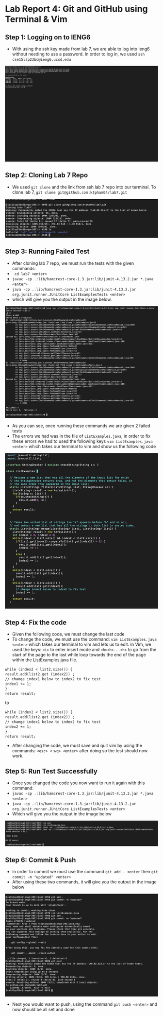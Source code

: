 # Lab Report 4: Git and GitHub using Terminal & Vim

## Step 1: Logging on to IENG6
* With using the ssh key made from lab 7, we are able to log into ieng6 without needing to use a password. In order to log in, we used `ssh cse15lsp23bc@ieng6.ucsd.edu`

![Image](ieng.png)

## Step 2: Cloning Lab 7 Repo
* We used `git clone` and the link from ssh lab 7 repo into our terminal. To clone lab 7, `git clone git@github.com:ktpham04/lab7.git`

![Image](clone.png)

## Step 3: Running Failed Test
* After cloning lab 7 repo, we must run the tests with the given commands: 
* ` cd lab7 <enter>` 
* `javac -cp .:lib/hamcrest-core-1.3.jar:lib/junit-4.13.2.jar *.java <enter>` 
* `java -cp .:lib/hamcrest-core-1.3.jar:lib/junit-4.13.2.jar org.junit.runner.JUnitCore ListExamplesTests <enter>` 
* which will give you the output in the image below.

![Image](failed.png)
* As you can see, once running these commands we are given 2 failed tests
* The errors we had was in the file of `ListExamples.java`, in order to fix these errors we had to used the following keys `vim ListExamples.java <enter>` which takes our terminal to vim and show us the following code

![Image](code.png)

## Step 4: Fix the code
* Given the following code, we must change the last code 
* To change the code, we must use the command: `vim ListExamples.java <enter>` which takes our terminal to vim and lets us to edit. In Vim, we used the keys: `<i>` to enter insert mode and `<h><h>...<h>` to go from the start of the page to the last while loop towards the end of the page within the ListExamples.java file.
```
while (index2 < list2.size()) {
result.add(list2.get (index2)) ;
// change index1 below to index2 to fix test
index1 += 1;
}
return result;
```
to
```
while (index2 < list2.size()) {
result.add(list2.get (index2)) ;
// change index1 below to index2 to fix test
index2 += 1;
}
return result;
```
* After changing the code, we must save and quit vim by using the commands: `<esc> <:wq> <enter>` after doing so the test should now work.

## Step 5: Run Test Successfully
* Once you changed the code you now want to run it again with this command: 
* `javac -cp .:lib/hamcrest-core-1.3.jar:lib/junit-4.13.2.jar *.java <enter>`
* `java -cp .:lib/hamcrest-core-1.3.jar:lib/junit-4.13.2.jar org.junit.runner.JUnitCore ListExamplesTests <enter>`
* Which will give you the output in the image below

![Image](slay.png)

## Step 6: Commit & Push
* In order to commit we must use the command `git add . <enter` then `git commit -m "updated" <enter>`
* After using these two commands, it will give you the output in the image below

![Image](com.png)

* Next you would want to push, using the command `git push <enter>` and now should be all set and done
